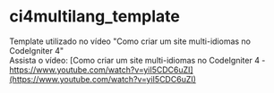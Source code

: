 # ci4multilang_template
Template utilizado no vídeo "Como criar um site multi-idiomas no CodeIgniter 4"  
Assista o vídeo: [Como criar um site multi-idiomas no CodeIgniter 4 - https://www.youtube.com/watch?v=yiI5CDC6uZI](https://www.youtube.com/watch?v=yiI5CDC6uZI)
